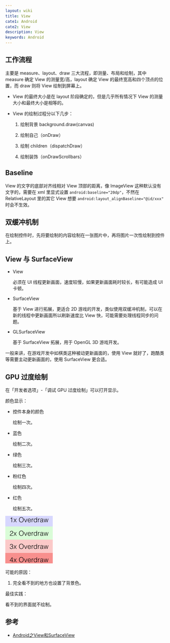 ```yaml
---
layout: wiki
title: View
cate1: Android
cate2: View
description: View
keywords: Android
---
```


## 工作流程

主要是 measure、layout、draw 三大流程，即测量、布局和绘制，其中 measure 确定 View 的测量宽/高，layout 确定 View 的最终宽高和四个顶点的位置，而 draw 则将 View 绘制到屏幕上。

* View 的最终大小是在 layout 阶段确定的，但是几乎所有情况下 View 的测量大小和最终大小是相等的。

* View 的绘制过程分以下几步：

    1. 绘制背景 background.draw(canvas)

    2. 绘制自己（onDraw）

    3. 绘制 children（dispatchDraw）

    4. 绘制装饰（onDrawScrollbars）

## Baseline

View 的文字的底部对齐线相对 View 顶部的距离，像 ImageView 这种默认没有文字的，需要在 xml 里显式设置 `android:baseline="20dp"`，不然在 RelativeLayout 里的其它 View 想要 `android:layout_alignBaseline="@id/xxx"` 时会不生效。

## 双缓冲机制

在绘制控件时，先将要绘制的内容绘制在一张图片中，再将图片一次性绘制到控件上。

## View 与 SurfaceView

* View

    必须在 UI 线程更新画面，速度较慢，如果更新画面耗时较长，有可能造成 UI 卡顿。

* SurfaceView

    基于 View 进行拓展，更适合 2D 游戏的开发，类似使用双缓冲机制，可以在新的线程中更新画面所以刷新速度比 View 快，可能需要处理线程同步的问题。

* GLSurfaceView

    基于 SurfaceView 拓展，用于 OpenGL 3D 游戏开发。

一般来讲，在游戏开发中如棋类这种被动更新画面的，使用 View 就好了，跑酷类等需要主动更新画面的，使用 SurfaceView 更合适。

## GPU 过度绘制

在「开发者选项」-「调试 GPU 过度绘制」可以打开显示。

颜色显示：

* 控件本身的颜色

    绘制一次。

* 蓝色

    绘制二次。

* 绿色

    绘制三次。

* 粉红色

    绘制四次。

* 红色

    绘制五次。

![overdraw](/images/wiki/overdraw.png)

可能的原因：

1. 完全看不到的地方也设置了背景色。

最佳实践：

看不到的界面就不绘制。

## 参考

* [Android之View和SurfaceView](http://www.cnblogs.com/devinzhang/archive/2012/01/20/2328002.html)
